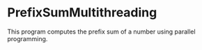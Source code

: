 # PrefixSumMultithreading
This program computes the prefix sum of a number using parallel programming.
